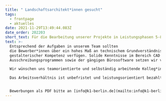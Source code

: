 ```yaml
---
title: " Landschaftsarchitekt*innen gesucht"
tags:
  - frontpage
  - aktuelles
date: 2021-11-29T13:49:44.083Z
date_order: 202203
short_text: Für die Bearbeitung unserer Projekte in Leistungsphasen 5-8 suchen wir erfahrene Mitarbeiterinnen.
text: >-
  Entsprechend der Aufgaben in unserem Team sollten
  die Bewerber*innen über ein hohes Maß an technischem Grundverständnis und
  gestalterischer Kompetenz verfügen. Solide Kenntnisse im Bereich CAD und
  Ausschreibungsprogrammen sowie der gängigen Bürosoftware setzen wir voraus.\

  Wir wünschen uns teamorientierte und selbständig arbeitende Kolleg*innen, die sich mit unseren Projekten identifizieren und - ebenso wie wir - großen Wert auf ein freundliches und kreatives Arbeitsumfeld legen.\

  Das Arbeitsverhältnis ist unbefristet und leistungsorientiert bezahlt.


  Bewerbungen als PDF bitte an [info@k1-berlin.de](mailto:info@k1-berlin.de)
---
```

